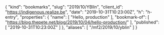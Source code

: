{
  "kind": "bookmarks",
  "slug": "2019/10/YBlIn",
  "client_id": "https://indigenous.realize.be",
  "date": "2019-10-31T10:23:00Z",
  "h": "h-entry",
  "properties": {
    "name": [
      "Hello, production"
    ],
    "bookmark-of": [
      "https://blog.thepete.net/blog/2019/10/04/hello-production/"
    ],
    "published": [
      "2019-10-31T10:23:00Z"
    ]
  },
  "aliases": [
    "/mf2/2019/10/yblin"
  ]
}

